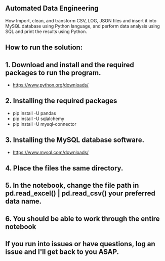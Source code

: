 ## Automated Data Engineering
How Import, clean, and transform CSV, LOG, JSON files and insert it into MySQL database using Python language, and perform data analysis using SQL and print the results using Python.

## How to run the solution:

## 1. Download and install and the required packages to run the program.
- https://www.python.org/downloads/
## 2. Installing the required packages
- pip install -U pandas
- pip install -U sqlalchemy
- pip install -U mysql-connector
## 3. Installing the MySQL database software.
- https://www.mysql.com/downloads/
## 4. Place the files the same directory.
## 5. In the notebook, change the file path in pd.read_excel() | pd.read_csv() your preferred data name.
## 6. You should be able to work through the entire notebook
## If you run into issues or have questions, log an issue and I'll get back to you ASAP.
